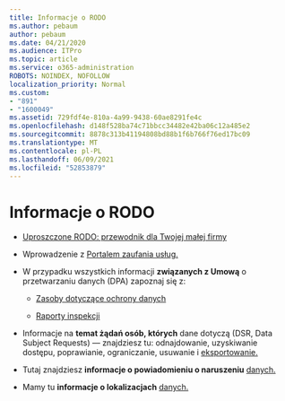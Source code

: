 ```yaml
---
title: Informacje o RODO
ms.author: pebaum
author: pebaum
ms.date: 04/21/2020
ms.audience: ITPro
ms.topic: article
ms.service: o365-administration
ROBOTS: NOINDEX, NOFOLLOW
localization_priority: Normal
ms.custom:
- "891"
- "1600049"
ms.assetid: 729fdf4e-810a-4a99-9438-60ae8291fe4c
ms.openlocfilehash: d148f528ba74c71bbcc34482e42ba06c12a485e2
ms.sourcegitcommit: 8878c313b41194808bd88b1f6b766f76ed17bc09
ms.translationtype: MT
ms.contentlocale: pl-PL
ms.lasthandoff: 06/09/2021
ms.locfileid: "52853879"
---
```

# <a name="information-about-gdpr"></a>Informacje o RODO

- [Uproszczone RODO: przewodnik dla Twojej małej firmy](/microsoft-365/admin/security-and-compliance/gdpr-compliance)

- Wprowadzenie z [Portalem zaufania usług.](https://servicetrust.microsoft.com/ViewPage/GDPRGetStarted)

- W przypadku wszystkich informacji **związanych z Umową** o przetwarzaniu danych (DPA) zapoznaj się z:

  - [Zasoby dotyczące ochrony danych](https://servicetrust.microsoft.com/ViewPage/TrustDocuments)

  - [Raporty inspekcji](https://servicetrust.microsoft.com/ViewPage/MSComplianceGuide)

- Informacje na **temat żądań osób, których** dane dotyczą (DSR, Data Subject Requests) — znajdziesz tu: odnajdowanie, uzyskiwanie dostępu, poprawianie, ograniczanie, usuwanie i [eksportowanie.](/microsoft-365/compliance/gdpr-dsr-office365)

- Tutaj znajdziesz **informacje o powiadomieniu o naruszeniu** [danych.](https://servicetrust.microsoft.com/ViewPage/GDPRBreach)

- Mamy tu **informacje o lokalizacjach** [danych.](https://products.office.com/where-is-your-data-located?ms.officeurl=datamaps&amp;geo=All#All)
